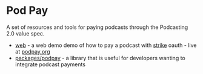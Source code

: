 # Pod Pay

A set of resources and tools for paying podcasts through the Podcasting 2.0 value spec.

- [web](/web) - a web demo demo of how to pay a podcast with [strike](https://strike.me) oauth - live at [podpay.org](https://podpay.org)
- [packages/podpay](/packages/podpay) - a library that is useful for developers wanting to integrate podcast payments
